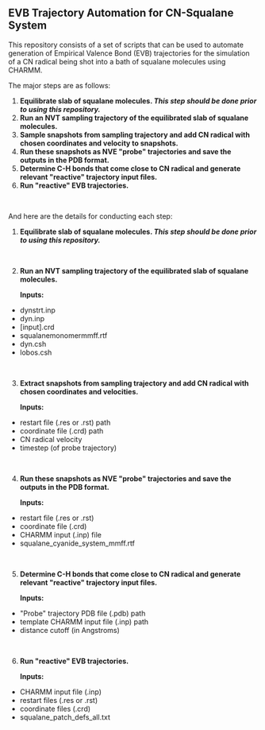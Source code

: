 ## EVB Trajectory Automation for CN-Squalane System

This repository consists of a set of scripts that can be used to automate generation of Empirical Valence Bond (EVB) trajectories for the simulation of a CN radical being shot into a bath of squalane molecules using CHARMM. 

The major steps are as follows:

1. **Equilibrate slab of squalane molecules. _This step should be done prior to using this repository._**
2. **Run an NVT sampling trajectory of the equilibrated slab of squalane molecules.** 
3. **Sample snapshots from sampling trajectory and add CN radical with chosen coordinates and velocity to snapshots.** 
4. **Run these snapshots as NVE "probe" trajectories and save the outputs in the PDB format.**
5. **Determine C-H bonds that come close to CN radical and generate relevant "reactive" trajectory input files.**
6. **Run "reactive" EVB trajectories.**

&nbsp;

And here are the details for conducting each step:

1. **Equilibrate slab of squalane molecules. _This step should be done prior to using this repository._**

&nbsp;

2. **Run an NVT sampling trajectory of the equilibrated slab of squalane molecules.** 

   **Inputs:** 
- dynstrt.inp
- dyn.inp
- [input].crd
- squalanemonomermmff.rtf
- dyn.csh
- lobos.csh

&nbsp;
 
3. **Extract snapshots from sampling trajectory and add CN radical with chosen coordinates and velocities.** 

   **Inputs:**
- restart file (.res or .rst) path
- coordinate file (.crd) path
- CN radical velocity
- timestep (of probe trajectory)

&nbsp;
 
4. **Run these snapshots as NVE "probe" trajectories and save the outputs in the PDB format.**

   **Inputs:**
- restart file (.res or .rst)
- coordinate file (.crd) 
- CHARMM input (.inp) file
- squalane_cyanide_system_mmff.rtf

&nbsp;
 
5. **Determine C-H bonds that come close to CN radical and generate relevant "reactive" trajectory input files.**

   **Inputs:**
- "Probe" trajectory PDB file (.pdb) path
- template CHARMM input file (.inp) path
- distance cutoff (in Angstroms)

&nbsp;
 
6. **Run "reactive" EVB trajectories.**

   **Inputs:**
- CHARMM input file (.inp)
- restart files (.res or .rst)
- coordinate files (.crd)
- squalane_patch_defs_all.txt

&nbsp;

